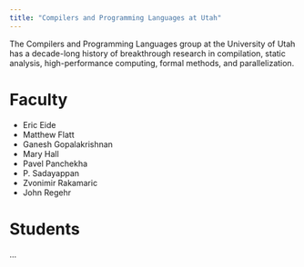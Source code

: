 ```yaml
---
title: "Compilers and Programming Languages at Utah"
---
```


The Compilers and Programming Languages group at the University of
Utah has a decade-long history of breakthrough research in
compilation, static analysis, high-performance computing, formal
methods, and parallelization.

# Faculty

- Eric Eide
- Matthew Flatt
- Ganesh Gopalakrishnan
- Mary Hall
- Pavel Panchekha
- P. Sadayappan
- Zvonimir Rakamaric
- John Regehr

# Students

...
